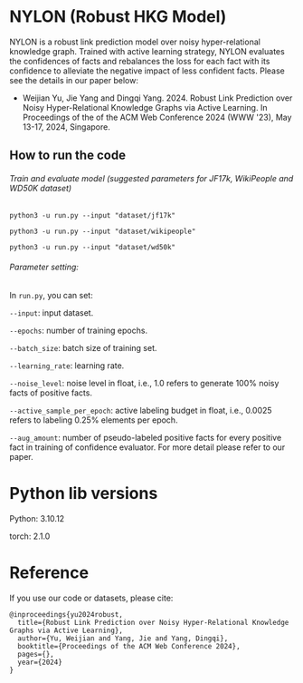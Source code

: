 # NYLON (Robust HKG Model)

NYLON is a robust link prediction model over noisy hyper-relational knowledge graph. Trained with active learning strategy, NYLON evaluates the confidences of facts and rebalances the loss for each fact with its confidence to alleviate the negative impact of less confident facts.  Please see the details in our paper below:
- Weijian Yu, Jie Yang and Dingqi Yang. 2024. Robust Link Prediction over Noisy Hyper-Relational Knowledge Graphs via Active Learning. In Proceedings of the of the ACM Web Conference 2024 (WWW '23), May 13-17, 2024, Singapore.

## How to run the code
###### Train and evaluate model (suggested parameters for JF17k, WikiPeople and WD50K dataset)
```
python3 -u run.py --input "dataset/jf17k"

python3 -u run.py --input "dataset/wikipeople"

python3 -u run.py --input "dataset/wd50k"
```

###### Parameter setting:
In `run.py`, you can set:

`--input`: input dataset.

`--epochs`: number of training epochs.

`--batch_size`: batch size of training set.

`--learning_rate`: learning rate.

`--noise_level`: noise level in float, i.e., 1.0 refers to generate 100% noisy facts of positive facts.

`--active_sample_per_epoch`: active labeling budget in float, i.e., 0.0025 refers to labeling 0.25% elements per epoch.

`--aug_amount`: number of pseudo-labeled positive facts for every positive fact in training of confidence evaluator. For more detail please refer to our paper.

# Python lib versions
Python: 3.10.12

torch: 2.1.0

# Reference
If you use our code or datasets, please cite:
```
@inproceedings{yu2024robust,
  title={Robust Link Prediction over Noisy Hyper-Relational Knowledge Graphs via Active Learning},
  author={Yu, Weijian and Yang, Jie and Yang, Dingqi},
  booktitle={Proceedings of the ACM Web Conference 2024},
  pages={},
  year={2024}
}
```
